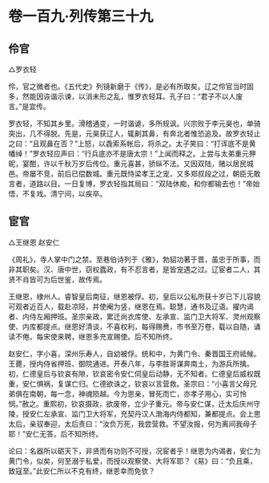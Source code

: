 # 卷一百九·列传第三十九

## 伶官

△罗衣轻

伶，官之微者也。《五代史》列镜新磨于《传》，是必有所取矣。辽之伶官当时固多，然能因诙谐示谏，以消未形之乱，惟罗衣轻耳。孔子曰：“君子不以人废言。”是宜传。

罗衣轻，不知其乡里。滑稽通变，一时谐谑，多所规讽。兴宗败于李元昊也，单骑突出，几不得脱。先是，元昊获辽人，辄劓其鼻，有奔北者惟恐追及。故罗衣轻止之曰：“且观鼻在否？”上怒，以毳索系帐后，将杀之。太子笑曰：“打诨底不是黄幡绰！”罗衣轻应声曰：“行兵底亦不是唐太宗！”上闻而释之。上尝与太弟重元狎昵，宴酣，许以千秋万岁后传位。重元喜甚，骄纵不法。又因双陆，赌以居民城邑。帝屡不竞，前后已偿数城。重元既恃梁孝王之宠，又多郑叔段之过，朝臣无敢言者，道路以目。一日复博，罗衣轻指其局曰：“双陆休痴，和你都输去也！”帝始悟，不复戏。清宁间，以疾卒。

## 宦官

△王继恩 赵安仁

《周礼》，寺人掌中门之禁。至巷伯诗列于《雅》，勃貂功著于晋，虽忠于所事，而非其职矣。汉、唐中世，窃权蠹政，有不忍言者，是皆宠遇之过。辽宦者二人，其贤不肖皆可为后世鉴，故传焉。

王继恩，棣州人。睿智皇后南征，继恩被俘。初，皇后以公私所获十岁已下儿容貌可观者近百人，载赴凉陉，并使阉为竖，继恩在焉。聪慧，通书及辽语。擢内谒者、内侍左厢押班。圣宗亲政，累迁尚衣库使、左承宣、监门卫大将军、灵州观察使、内库都提点。继恩好清谈，不喜权利，每得赐赉，市书至万卷，载以自随，诵读不倦。每宋使来聘，继恩多充宣赐使。后不知所终。

赵安仁，字小喜，深州乐寿人，自幼被俘。统和中，为黄门令、秦晋国王府祗候。王薨，授内侍省押班、御院通进。开泰八年，与李胜哥谋奔南土，为游兵所擒。初，仁德皇后与钦哀有隙，钦哀密令安仁伺皇后动静，无不知者。仁德皇后威权既重，安仁惧祸，复谋亡归。仁德欲诛之，钦哀以言营救。圣宗曰：“小喜言父母兄弟俱在南朝，每一念，神魂陨越。今为思亲，冒死而亡，亦孝子用心，实可怜悯。”赦之。重熙初，钦哀摄政，欲废帝，立少子重元。帝与安仁谋，迁太后庆州守陵，授安仁左承宣、监门卫大将军，充契丹汉人渤海内侍都知，兼都提点。会上思太后，亲驭奉迎，太后责曰：“汝负万死，我尝营救。不望汝报，何为离间我母子耶！”安仁无答。后不知所终。

论曰：名器所以砺天下，非贤而有功则不可授，况宦者乎！继恩为内谒者，安仁为黄门令，似矣，何至溺于私爱，而授以观察使、大将军耶？《易》曰：“负且乘，致寇至。”此安仁所以不克有终，继恩幸而免欤？
